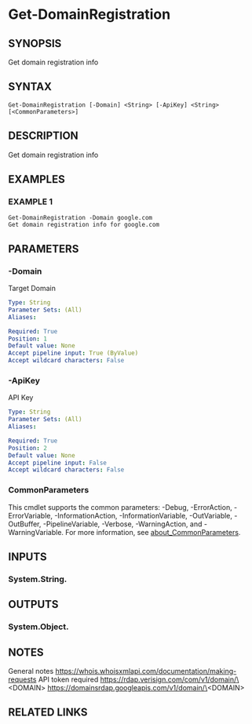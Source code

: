 # Get-DomainRegistration

## SYNOPSIS
Get domain registration info

## SYNTAX

```
Get-DomainRegistration [-Domain] <String> [-ApiKey] <String> [<CommonParameters>]
```

## DESCRIPTION
Get domain registration info

## EXAMPLES

### EXAMPLE 1
```
Get-DomainRegistration -Domain google.com
Get domain registration info for google.com
```

## PARAMETERS

### -Domain
Target Domain

```yaml
Type: String
Parameter Sets: (All)
Aliases:

Required: True
Position: 1
Default value: None
Accept pipeline input: True (ByValue)
Accept wildcard characters: False
```

### -ApiKey
API Key

```yaml
Type: String
Parameter Sets: (All)
Aliases:

Required: True
Position: 2
Default value: None
Accept pipeline input: False
Accept wildcard characters: False
```

### CommonParameters
This cmdlet supports the common parameters: -Debug, -ErrorAction, -ErrorVariable, -InformationAction, -InformationVariable, -OutVariable, -OutBuffer, -PipelineVariable, -Verbose, -WarningAction, and -WarningVariable. For more information, see [about_CommonParameters](http://go.microsoft.com/fwlink/?LinkID=113216).

## INPUTS

### System.String.
## OUTPUTS

### System.Object.
## NOTES
General notes
https://whois.whoisxmlapi.com/documentation/making-requests
API token required
https://rdap.verisign.com/com/v1/domain/\<DOMAIN\>
https://domainsrdap.googleapis.com/v1/domain/\<DOMAIN\>

## RELATED LINKS
